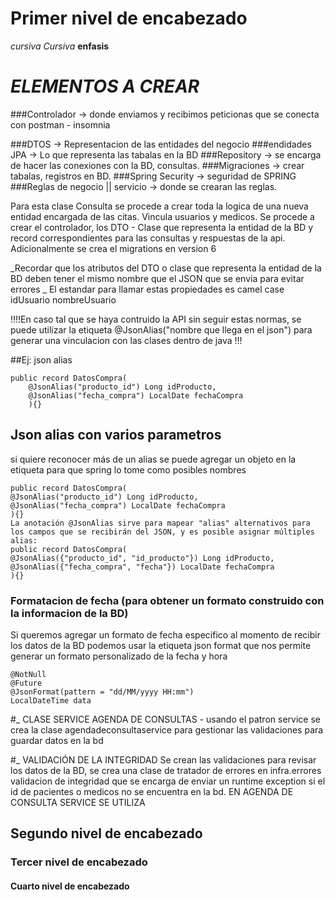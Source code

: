 # Primer nivel de encabezado

 *cursiva*
 _Cursiva_
 **enfasis**
 
 
 
# _ELEMENTOS A CREAR_ 
 
###Controlador -> donde enviamos y recibimos peticionas que se conecta con postman - insomnia

###DTOS -> Representacion de las entidades del negocio
###endidades JPA -> Lo que representa las tabalas en la BD
###Repository -> se encarga de hacer las conexiones con la BD, consultas.
###Migraciones -> crear tabalas, registros en BD. 
###Spring Security -> seguridad de SPRING 
###Reglas de negocio || servicio -> donde se crearan las reglas. 



Para esta clase Consulta se procede a crear toda la logica de una nueva entidad encargada de las citas. Vincula usuarios y medicos. 
Se procede a crear el controlador, los DTO - Clase que representa la entidad de la BD y record correspondientes para las consultas y respuestas de la api. Adicionalmente se crea el migrations en version 6

_Recordar que los atributos del DTO o clase que representa la entidad de la BD deben tener el mismo nombre que el JSON que se envia para evitar errores _ 
El estandar para llamar estas propiedades es camel case idUsuario nombreUsuario 

!!!!En caso tal que se haya contruido la API sin seguir estas normas, se puede utilizar la etiqueta @JsonAlias("nombre que llega en el json") para generar una vinculacion con las clases dentro de java  !!!

##Ej: json alias

	public record DatosCompra(
		@JsonAlias("producto_id") Long idProducto,
		@JsonAlias("fecha_compra") LocalDate fechaCompra
		){}
		
## Json alias con varios parametros
si quiere reconocer más de un alias se puede agregar un objeto en la etiqueta para que spring lo tome como posibles nombres 
	
	public record DatosCompra(
	@JsonAlias("producto_id") Long idProducto,
	@JsonAlias("fecha_compra") LocalDate fechaCompra
	){}
	La anotación @JsonAlias sirve para mapear "alias" alternativos para los campos que se recibirán del JSON, y es posible asignar múltiples alias:
	public record DatosCompra(
	@JsonAlias({"producto_id", "id_producto"}) Long idProducto,
	@JsonAlias({"fecha_compra", "fecha"}) LocalDate fechaCompra
	){}


### Formatacion de fecha (para obtener un formato construido con la informacion de la BD)
Si queremos agregar un formato de fecha especifico al momento de recibir los datos de la BD podemos usar la etiqueta json format que nos permite generar un formato personalizado de la fecha y hora

	@NotNull
	@Future
	@JsonFormat(pattern = "dd/MM/yyyy HH:mm")
	LocalDateTime data


#_ CLASE SERVICE AGENDA DE CONSULTAS - usando el patron service
se crea la clase agendadeconsultaservice para gestionar las validaciones para guardar datos en la bd

#_ VALIDACIÓN DE LA INTEGRIDAD 
Se crean las validaciones para revisar los datos de la BD, se crea una clase de tratador de errores en infra.errores validacion de integridad que se encarga de enviar un runtime exception si el id de pacientes o medicos no se encuentra en la bd. EN AGENDA DE CONSULTA SERVICE SE UTILIZA 



## Segundo nivel de encabezado

### Tercer nivel de encabezado

#### Cuarto nivel de encabezado

